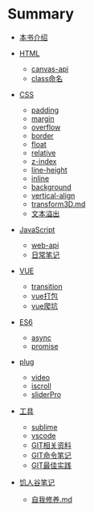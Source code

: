 # Summary

* [本书介绍](README.md)
* [HTML](HTML/README.md)
    - [canvas-api](HTML/canvas-api.md)
    - [class命名](HTML/class命名.md)
* [CSS](CSS/README.md)
    * [padding](CSS/padding.md)
    * [margin](CSS/margin.md)
    * [overflow](CSS/overflow.md)
    * [border](CSS/border.md)
    * [float](CSS/float.md)
    * [relative](CSS/relative.md)
    * [z-index](CSS/z-index.md)
    * [line-height](CSS/line-height.md)
    * [inline](CSS/inline.md)
    * [background](CSS/background.md)
    * [vertical-align](CSS/vertical-align.md)
    * [transform3D.md](CSS/transform3D.md)
    * [文本溢出](CSS/文本溢出.md)
* [JavaScript](JavaScript/README.md)
    - [web-api](JavaScript/web-api.md)
    - [日常笔记](JavaScript/日常笔记.md)
* [VUE](VUE/REMDME.md)
    - [transition](VUE/transition.md)
    - [vue打包](VUE/vue打包路径.md)
    - [vue爬坑](VUE/vue爬坑.md)
* [ES6]()
    - [async](ES6/async.md)
    - [promise](ES6/promise.md)
* [plug]()
    - [video](plug/video.md)
    - [iscroll](plug/iscroll.md)
    - [sliderPro](plug/sliderPro.md)
* [工具]()
    - [sublime](工具/sublime.md)
    - [vscode](工具/vscode.md)
    - [GIT相关资料](工具/GIT相关资料.md)
    - [GIT命令笔记](工具/GIT命令笔记.md)
    - [GIT最佳实践](工具/GIT最佳实践.md)


* [饥人谷笔记]()
    - [自我修养.md](饥人谷笔记/自我修养.md)


